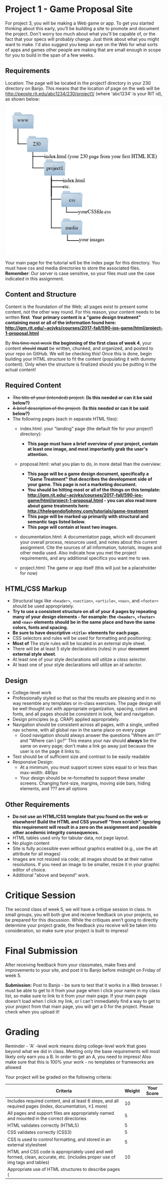 # Project 1 - Game Proposal Site
For project 3, you will be making a Web game or app. To get you started thinking about this early, you’ll be building a site to promote and document the project. Don't worry too much about what you'll be capable of, or the fact that your specs will probably change. Just think about what you might want to make. I'd also suggest you keep an eye on the Web for what sorts of apps and games other people are making that are small enough in scope for you to build in the span of a few weeks.

## Requirements ##
Location: The page will be located in the project1 directory in your 230 directory on Banjo. This means that the location of page on the web will be http://people.rit.edu/abc1234/230/project1/ (where 'abc1234' is your RIT id), as shown below:

![Structure](images/Project1Structure.png)

Your main page for the tutorial will be the index page for this directory. You must have css and media directories to store the associated files. **Remember**: Our server is case sensitive, so your files must use the case indicated in this assignment. 

## Content and Structure ##
Content is the foundation of the Web; all pages exist to present some content, not the other way round. For this reason, your content needs to be written **first**. **Your primary content is a "game design treatment" containing most or all of the information found here: http://igm.rit.edu/~acjvks/courses/2017-fall/590-ios-game/html/project-1-proposal.html** 


By <s>this time next week</s> **the beginning of the first class of week 4**, your content <s>should</s> **must** be written, chunked, and organized, and posted to your repo on GitHub. We will be checking this! Once this is done, begin building your HTML structure to fit the content (populating it with dummy content). Only when the structure is finalized should you be putting in the actual content!

## Required Content ## 
- <s>The title of your (intended) project.</s> **(Is this needed or can it be said below?)**
- <s>A brief description of the project.</s> **(Is this needed or can it be said below?)**
- The following pages (each in separate HTML files):
  - index.html: your "landing" page (the default file for your project1 directory):
    - **This page must have a brief overview of your project, contain at least one image, and most importantly grab the user's attention.**
  - proposal.html: what you plan to do, in more detail than the overview:
    - **This page will be a game design document, specifically a "Game Treatment" that describes the development side of your game. This page is not a marketing document.**
    - **You should be hitting most or all of the things on this template: http://igm.rit.edu/~acjvks/courses/2017-fall/590-ios-game/html/project-1-proposal.html - you can also read more about game treatments here: http://thelegendofjohnny.com/tutorials/game-treatment**
    - **This page will be marked up primarily with structural and semantic tags listed below.**
    - **This page will contain at least two images.**
  
  - documentation.html: A documentation page, which will document your overall process, resources used, and notes about this current assignment. Cite the sources of all information, tutorials, images and other media used. Also indicate how you met the project requirements, and any additional specifics you want me to see.
  - project.html: The game or app itself (this will just be a placeholder for now)
  
## HTML/CSS Markup ##
-	Structural tags like `<header>`, `<section>`, `<article>`, `<nav>`, and `<footer>` should be used appropriately.
- **Try to use a consistent structure on all of your 4 pages by repeating many of your design elements - for example: the `<header>`, `<footer>` and `<nav>` elements should be in the same place and have the same colors, fonts and spacing.**
- **Be sure to have descriptive `<title>` elements for each page.**
-	CSS selectors and rules will be used for formatting and positioning: 
  - **Most of** The style rules will be located in an external style sheet.
  -	There will be at least 5 style declarations (rules) in your <s>document</s> **external style sheet**. 
  -	At least one of your style declarations will utilize a *class selector*.
  -	At least one of your style declarations will utilize an *id selector*.

## Design ## 
- College-level work
- Professionally styled  so that so that the results are pleasing and in no way resemble any templates or in-class exercises. The page design will be well thought out with appropriate organization, spacing, colors and fonts, and all pages should be consistent in look, feel and navigation.
-	Design principles (e.g. CRAP) applied appropriately.
- Navigation should be consistent across all pages, with a single, unified nav scheme, with all global nav in the same place on every page
  - Good navigation should always answer the questions "Where am I?" and "Where can I go?" This means your nav should **always** be the same on every page; don't make a link go away just because the user is on the page it links to.
- Text should be of sufficient size and contrast to be easily readable
- Responsive Design: 
  - At a minimum, you must support screen sizes equal to or less than max-width: 480px
  - Your design should be re-formatted to support these smaller screens. Changing font-size, margins, moving side bars, hiding elements, and ??? are all options

## Other Requirements ##
- **Do not use an HTML/CSS template that you found on the web or elsewhere! Build the HTML and CSS yourself "from scratch". Ignoring this requirement will result in a zero on the assignment and possible other acedemic integrity consequences.**
- HTML tables used only for tabular data, not page layout.
- No plugin content
- Site is fully accessible even without graphics enabled (e.g., use the alt attribute for all images)
- Images are not resized via code; all images should be at their native resolutions. If you need an image to be smaller, resize it in your graphic editor of choice.
- Additional "above and beyond" work.

# Critique Session #
The second class of week 5, we will have a critique session in class. In small groups, you will both give and receive feedback on your projects, so be prepared for this discussion.
While the critiques aren’t going to directly determine your project grade, the feedback you receive will be taken into consideration, so make sure your project is built to impress!

# Final Submission #
After receiving feedback from your classmates, make fixes and improvements to your site, and post it to Banjo before midnight on Friday of week 5.

**Submission:** Post to Banjo - be sure to test that it works in a Web browser. I must be able to get to it from your page when I click your name in my class list, so make sure to link to it from your main page. If your main page doesn't load when I click my link, or I can't immediately find a way to get to your project from that main page, you will get a 0 for the project. Please check when you upload it!

# Grading #
Reminder - 'A' -level work means doing college-level work that goes beyond what we did in class. Meeting only the base requirements will most likely only earn you a B. In order to get an A, you need to impress! Also make sure that this is 100% your work - no templates or frameworks are allowed

Your project will be graded on the following criteria:

| Criteria | Weight | Your Score |
| -------- | ------ | ---------- |
| Includes required content, and at least 6 steps, and all required pages (index, documentation, ≥1 more) | 10 | |
| All pages and support files are appropriately named and mounted in the correct directories | 5 | |
| HTML validates correctly (HTML5) | 5 | |
| CSS validates correctly (CSS3) | 5 | |
| CSS is used to control formatting, and stored in an external stylesheet| 5 | |
| HTML and CSS code is appropriately used and well formed, clean, accurate, etc. (includes proper use of img tags and tables) | 10 | |
| Appropriate use of HTML structures to describe pages (<title>, <nav>, <header>, <footer>, etc.) and organize content (headers, lists, etc.); images are not resized in HTML | 10 | |
| CSS uses at least 5 style declarations, at least one class and at least one id | 5 | |
| All content is correctly spelled and grammatically correct | 10 | |
| Uses images appropriately | 5 | |
| Site is fully accessible even without graphics enabled | 5 | |
| Overall aesthetic (use of font, color, image, CRAP principles, etc.) is appropriate for this type of site; all necessary items are styled, no default link colors | 10 | |
| Responsive design supports viewports as low as 480px wide | 5 | |
| Additional above and beyond work | 10 | |
| **Possible Total Points** | **100** | |

